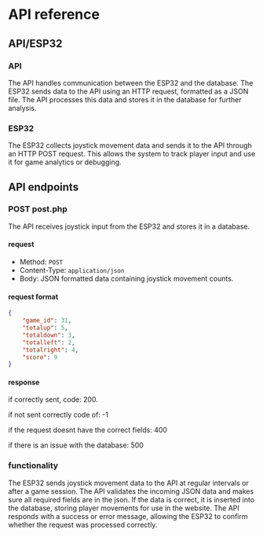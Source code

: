 # API reference

## API/ESP32

### API
The API handles communication between the ESP32 and the database. The ESP32 sends data to the API using an HTTP request, formatted as a JSON file. The API processes this data and stores it in the database for further analysis.

### ESP32
The ESP32 collects joystick movement data and sends it to the API through an HTTP POST request. This allows the system to track player input and use it for game analytics or debugging.

## API endpoints

### POST post.php
The API receives joystick input from the ESP32 and stores it in a database.

#### request
- Method: `POST`
- Content-Type: `application/json`
- Body: JSON formatted data containing joystick movement counts.

#### request format
```json
{   
    "game_id": 31,
    "totalup": 5,
    "totaldown": 3,
    "totalleft": 2,
    "totalright": 4,
    "score": 9
}
```

#### response
if correctly sent, code: 200.

if not sent correctly code of: -1

if the request doesnt have the correct fields: 400

if there is an issue with the database: 500

### functionality
The ESP32 sends joystick movement data to the API at regular intervals or after a game session.
The API validates the incoming JSON data and makes sure all required fields are in the json.
If the data is correct, it is inserted into the database, storing player movements for use in the website.
The API responds with a success or error message, allowing the ESP32 to confirm whether the request was processed correctly.

